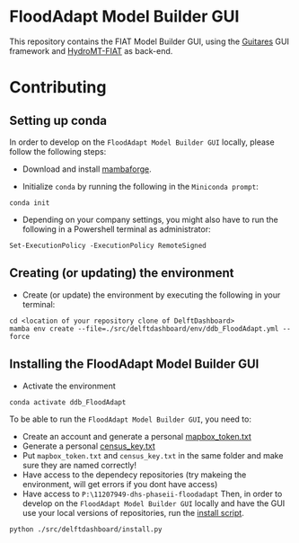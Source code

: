 # FloodAdapt Model Builder GUI
This repository contains the FIAT Model Builder GUI, using the [Guitares](https://github.com/Deltares/guitares) GUI framework and [HydroMT-FIAT](https://github.com/Deltares/hydromt_fiat) as back-end.

# Contributing


## Setting up conda

In order to develop on the `FloodAdapt Model Builder GUI` locally, please follow the following steps:

- Download and install [mambaforge](https://mamba.readthedocs.io/en/latest/installation.html#fresh-install).

- Initialize `conda` by running the following in the `Miniconda prompt`:

```
conda init
```

- Depending on your company settings, you might also have to run the following in a Powershell terminal as administrator:

```
Set-ExecutionPolicy -ExecutionPolicy RemoteSigned
```

## Creating (or updating) the environment

- Create (or update) the environment by executing the following in your terminal:

```
cd <location of your repository clone of DelftDashboard> 
mamba env create --file=./src/delftdashboard/env/ddb_FloodAdapt.yml --force
```

## Installing the FloodAdapt Model Builder GUI

- Activate the environment

```
conda activate ddb_FloodAdapt
```

To be able to run the `FloodAdapt Model Builder GUI`, you need to:
- Create an account and generate a personal [mapbox_token.txt](https://www.mapbox.com/)
- Generate a personal [census_key.txt](https://api.census.gov/data/key_signup.html)
- Put `mapbox_token.txt` and `census_key.txt` in the same folder and make sure they are named correctly!
- Have access to the dependecy repositories (try makeing the environment, will get errors if you dont have access)
- Have access to `P:\11207949-dhs-phaseii-floodadapt`
Then, in order to develop on the `FloodAdapt Model Builder GUI` locally and have the GUI use your local versions of repositories, run the [install script](src/delftdashboard/install.py).

```
python ./src/delftdashboard/install.py
```